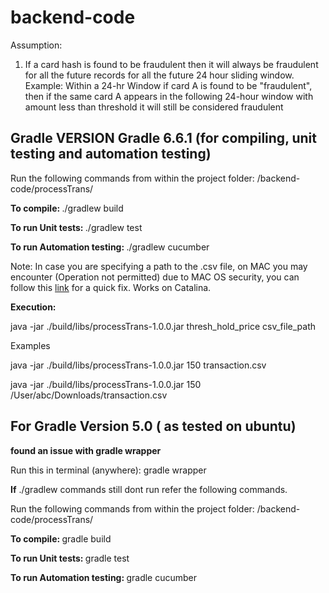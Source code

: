 # backend-code

Assumption:
1. If a card hash is found to be fraudulent then it will always be fraudulent for all the future records for all the future 24 hour sliding window. 
   Example: Within a 24-hr Window if card A is found to be "fraudulent", then if the same card A appears in the following 24-hour window with amount less than    threshold it will still be considered fraudulent
   
## Gradle VERSION Gradle 6.6.1 (for compiling, unit testing and automation testing)

Run the following commands from within the project folder: /backend-code/processTrans/

<b>To compile: </b>
./gradlew build

<b>To run Unit tests: </b>
./gradlew test

<b>To run Automation testing: </b>
./gradlew cucumber


Note: In case you are specifying a path to the .csv file, on MAC you may encounter (Operation not permitted) due to MAC OS security, you can follow this <a href=https://osxdaily.com/2018/10/09/fix-operation-not-permitted-terminal-error-macos/>link</a> for a quick fix. Works on Catalina. 


<b>Execution: </b>

java -jar ./build/libs/processTrans-1.0.0.jar thresh_hold_price csv_file_path

Examples

java -jar ./build/libs/processTrans-1.0.0.jar 150 transaction.csv

java -jar ./build/libs/processTrans-1.0.0.jar 150 /User/abc/Downloads/transaction.csv


## For Gradle Version 5.0 ( as tested on ubuntu)

<b>found an issue with gradle wrapper</b>

Run this in terminal (anywhere): gradle wrapper

<b>If</b> ./gradlew commands still dont run refer the following commands.




Run the following commands from within the project folder: /backend-code/processTrans/

<b>To compile: </b>
gradle build

<b>To run Unit tests: </b>
gradle test

<b>To run Automation testing: </b>
gradle cucumber
   
